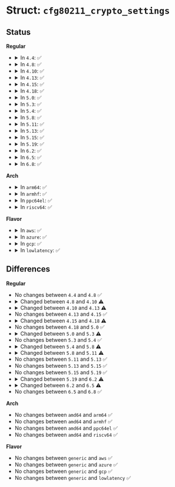 # Struct: <code>cfg80211_crypto_settings</code>

## Status
<b>Regular</b>
<ul>
<li>
<details>
<summary>In <code>4.4</code>: ✅</summary>

```c
struct cfg80211_crypto_settings {
    u32 wpa_versions;
    u32 cipher_group;
    int n_ciphers_pairwise;
    u32 ciphers_pairwise[5];
    int n_akm_suites;
    u32 akm_suites[2];
    bool control_port;
    __be16 control_port_ethertype;
    bool control_port_no_encrypt;
};
```
</details>
</li>
<li>
<details>
<summary>In <code>4.8</code>: ✅</summary>

```c
struct cfg80211_crypto_settings {
    u32 wpa_versions;
    u32 cipher_group;
    int n_ciphers_pairwise;
    u32 ciphers_pairwise[5];
    int n_akm_suites;
    u32 akm_suites[2];
    bool control_port;
    __be16 control_port_ethertype;
    bool control_port_no_encrypt;
};
```
</details>
</li>
<li>
<details>
<summary>In <code>4.10</code>: ✅</summary>

```c
struct cfg80211_crypto_settings {
    u32 wpa_versions;
    u32 cipher_group;
    int n_ciphers_pairwise;
    u32 ciphers_pairwise[5];
    int n_akm_suites;
    u32 akm_suites[2];
    bool control_port;
    __be16 control_port_ethertype;
    bool control_port_no_encrypt;
    struct key_params *wep_keys;
    int wep_tx_key;
};
```
</details>
</li>
<li>
<details>
<summary>In <code>4.13</code>: ✅</summary>

```c
struct cfg80211_crypto_settings {
    u32 wpa_versions;
    u32 cipher_group;
    int n_ciphers_pairwise;
    u32 ciphers_pairwise[5];
    int n_akm_suites;
    u32 akm_suites[2];
    bool control_port;
    __be16 control_port_ethertype;
    bool control_port_no_encrypt;
    struct key_params *wep_keys;
    int wep_tx_key;
    const u8 *psk;
};
```
</details>
</li>
<li>
<details>
<summary>In <code>4.15</code>: ✅</summary>

```c
struct cfg80211_crypto_settings {
    u32 wpa_versions;
    u32 cipher_group;
    int n_ciphers_pairwise;
    u32 ciphers_pairwise[5];
    int n_akm_suites;
    u32 akm_suites[2];
    bool control_port;
    __be16 control_port_ethertype;
    bool control_port_no_encrypt;
    struct key_params *wep_keys;
    int wep_tx_key;
    const u8 *psk;
};
```
</details>
</li>
<li>
<details>
<summary>In <code>4.18</code>: ✅</summary>

```c
struct cfg80211_crypto_settings {
    u32 wpa_versions;
    u32 cipher_group;
    int n_ciphers_pairwise;
    u32 ciphers_pairwise[5];
    int n_akm_suites;
    u32 akm_suites[2];
    bool control_port;
    __be16 control_port_ethertype;
    bool control_port_no_encrypt;
    bool control_port_over_nl80211;
    struct key_params *wep_keys;
    int wep_tx_key;
    const u8 *psk;
};
```
</details>
</li>
<li>
<details>
<summary>In <code>5.0</code>: ✅</summary>

```c
struct cfg80211_crypto_settings {
    u32 wpa_versions;
    u32 cipher_group;
    int n_ciphers_pairwise;
    u32 ciphers_pairwise[5];
    int n_akm_suites;
    u32 akm_suites[2];
    bool control_port;
    __be16 control_port_ethertype;
    bool control_port_no_encrypt;
    bool control_port_over_nl80211;
    struct key_params *wep_keys;
    int wep_tx_key;
    const u8 *psk;
};
```
</details>
</li>
<li>
<details>
<summary>In <code>5.3</code>: ✅</summary>

```c
struct cfg80211_crypto_settings {
    u32 wpa_versions;
    u32 cipher_group;
    int n_ciphers_pairwise;
    u32 ciphers_pairwise[5];
    int n_akm_suites;
    u32 akm_suites[2];
    bool control_port;
    __be16 control_port_ethertype;
    bool control_port_no_encrypt;
    bool control_port_over_nl80211;
    struct key_params *wep_keys;
    int wep_tx_key;
    const u8 *psk;
    const u8 *sae_pwd;
    u8 sae_pwd_len;
};
```
</details>
</li>
<li>
<details>
<summary>In <code>5.4</code>: ✅</summary>

```c
struct cfg80211_crypto_settings {
    u32 wpa_versions;
    u32 cipher_group;
    int n_ciphers_pairwise;
    u32 ciphers_pairwise[5];
    int n_akm_suites;
    u32 akm_suites[2];
    bool control_port;
    __be16 control_port_ethertype;
    bool control_port_no_encrypt;
    bool control_port_over_nl80211;
    struct key_params *wep_keys;
    int wep_tx_key;
    const u8 *psk;
    const u8 *sae_pwd;
    u8 sae_pwd_len;
};
```
</details>
</li>
<li>
<details>
<summary>In <code>5.8</code>: ✅</summary>

```c
struct cfg80211_crypto_settings {
    u32 wpa_versions;
    u32 cipher_group;
    int n_ciphers_pairwise;
    u32 ciphers_pairwise[5];
    int n_akm_suites;
    u32 akm_suites[2];
    bool control_port;
    __be16 control_port_ethertype;
    bool control_port_no_encrypt;
    bool control_port_over_nl80211;
    bool control_port_no_preauth;
    struct key_params *wep_keys;
    int wep_tx_key;
    const u8 *psk;
    const u8 *sae_pwd;
    u8 sae_pwd_len;
};
```
</details>
</li>
<li>
<details>
<summary>In <code>5.11</code>: ✅</summary>

```c
struct cfg80211_crypto_settings {
    u32 wpa_versions;
    u32 cipher_group;
    int n_ciphers_pairwise;
    u32 ciphers_pairwise[5];
    int n_akm_suites;
    u32 akm_suites[2];
    bool control_port;
    __be16 control_port_ethertype;
    bool control_port_no_encrypt;
    bool control_port_over_nl80211;
    bool control_port_no_preauth;
    struct key_params *wep_keys;
    int wep_tx_key;
    const u8 *psk;
    const u8 *sae_pwd;
    u8 sae_pwd_len;
    enum nl80211_sae_pwe_mechanism sae_pwe;
};
```
</details>
</li>
<li>
<details>
<summary>In <code>5.13</code>: ✅</summary>

```c
struct cfg80211_crypto_settings {
    u32 wpa_versions;
    u32 cipher_group;
    int n_ciphers_pairwise;
    u32 ciphers_pairwise[5];
    int n_akm_suites;
    u32 akm_suites[2];
    bool control_port;
    __be16 control_port_ethertype;
    bool control_port_no_encrypt;
    bool control_port_over_nl80211;
    bool control_port_no_preauth;
    struct key_params *wep_keys;
    int wep_tx_key;
    const u8 *psk;
    const u8 *sae_pwd;
    u8 sae_pwd_len;
    enum nl80211_sae_pwe_mechanism sae_pwe;
};
```
</details>
</li>
<li>
<details>
<summary>In <code>5.15</code>: ✅</summary>

```c
struct cfg80211_crypto_settings {
    u32 wpa_versions;
    u32 cipher_group;
    int n_ciphers_pairwise;
    u32 ciphers_pairwise[5];
    int n_akm_suites;
    u32 akm_suites[2];
    bool control_port;
    __be16 control_port_ethertype;
    bool control_port_no_encrypt;
    bool control_port_over_nl80211;
    bool control_port_no_preauth;
    struct key_params *wep_keys;
    int wep_tx_key;
    const u8 *psk;
    const u8 *sae_pwd;
    u8 sae_pwd_len;
    enum nl80211_sae_pwe_mechanism sae_pwe;
};
```
</details>
</li>
<li>
<details>
<summary>In <code>5.19</code>: ✅</summary>

```c
struct cfg80211_crypto_settings {
    u32 wpa_versions;
    u32 cipher_group;
    int n_ciphers_pairwise;
    u32 ciphers_pairwise[5];
    int n_akm_suites;
    u32 akm_suites[2];
    bool control_port;
    __be16 control_port_ethertype;
    bool control_port_no_encrypt;
    bool control_port_over_nl80211;
    bool control_port_no_preauth;
    struct key_params *wep_keys;
    int wep_tx_key;
    const u8 *psk;
    const u8 *sae_pwd;
    u8 sae_pwd_len;
    enum nl80211_sae_pwe_mechanism sae_pwe;
};
```
</details>
</li>
<li>
<details>
<summary>In <code>6.2</code>: ✅</summary>

```c
struct cfg80211_crypto_settings {
    u32 wpa_versions;
    u32 cipher_group;
    int n_ciphers_pairwise;
    u32 ciphers_pairwise[5];
    int n_akm_suites;
    u32 akm_suites[10];
    bool control_port;
    __be16 control_port_ethertype;
    bool control_port_no_encrypt;
    bool control_port_over_nl80211;
    bool control_port_no_preauth;
    struct key_params *wep_keys;
    int wep_tx_key;
    const u8 *psk;
    const u8 *sae_pwd;
    u8 sae_pwd_len;
    enum nl80211_sae_pwe_mechanism sae_pwe;
};
```
</details>
</li>
<li>
<details>
<summary>In <code>6.5</code>: ✅</summary>

```c
struct cfg80211_crypto_settings {
    u32 wpa_versions;
    u32 cipher_group;
    int n_ciphers_pairwise;
    u32 ciphers_pairwise[5];
    int n_akm_suites;
    u32 akm_suites[10];
    bool control_port;
    __be16 control_port_ethertype;
    bool control_port_no_encrypt;
    bool control_port_over_nl80211;
    bool control_port_no_preauth;
    const u8 *psk;
    const u8 *sae_pwd;
    u8 sae_pwd_len;
    enum nl80211_sae_pwe_mechanism sae_pwe;
};
```
</details>
</li>
<li>
<details>
<summary>In <code>6.8</code>: ✅</summary>

```c
struct cfg80211_crypto_settings {
    u32 wpa_versions;
    u32 cipher_group;
    int n_ciphers_pairwise;
    u32 ciphers_pairwise[5];
    int n_akm_suites;
    u32 akm_suites[10];
    bool control_port;
    __be16 control_port_ethertype;
    bool control_port_no_encrypt;
    bool control_port_over_nl80211;
    bool control_port_no_preauth;
    const u8 *psk;
    const u8 *sae_pwd;
    u8 sae_pwd_len;
    enum nl80211_sae_pwe_mechanism sae_pwe;
};
```
</details>
</li>
</ul>
<b>Arch</b>
<ul>
<li>
<details>
<summary>In <code>arm64</code>: ✅</summary>

```c
struct cfg80211_crypto_settings {
    u32 wpa_versions;
    u32 cipher_group;
    int n_ciphers_pairwise;
    u32 ciphers_pairwise[5];
    int n_akm_suites;
    u32 akm_suites[2];
    bool control_port;
    __be16 control_port_ethertype;
    bool control_port_no_encrypt;
    bool control_port_over_nl80211;
    struct key_params *wep_keys;
    int wep_tx_key;
    const u8 *psk;
    const u8 *sae_pwd;
    u8 sae_pwd_len;
};
```
</details>
</li>
<li>
<details>
<summary>In <code>armhf</code>: ✅</summary>

```c
struct cfg80211_crypto_settings {
    u32 wpa_versions;
    u32 cipher_group;
    int n_ciphers_pairwise;
    u32 ciphers_pairwise[5];
    int n_akm_suites;
    u32 akm_suites[2];
    bool control_port;
    __be16 control_port_ethertype;
    bool control_port_no_encrypt;
    bool control_port_over_nl80211;
    struct key_params *wep_keys;
    int wep_tx_key;
    const u8 *psk;
    const u8 *sae_pwd;
    u8 sae_pwd_len;
};
```
</details>
</li>
<li>
<details>
<summary>In <code>ppc64el</code>: ✅</summary>

```c
struct cfg80211_crypto_settings {
    u32 wpa_versions;
    u32 cipher_group;
    int n_ciphers_pairwise;
    u32 ciphers_pairwise[5];
    int n_akm_suites;
    u32 akm_suites[2];
    bool control_port;
    __be16 control_port_ethertype;
    bool control_port_no_encrypt;
    bool control_port_over_nl80211;
    struct key_params *wep_keys;
    int wep_tx_key;
    const u8 *psk;
    const u8 *sae_pwd;
    u8 sae_pwd_len;
};
```
</details>
</li>
<li>
<details>
<summary>In <code>riscv64</code>: ✅</summary>

```c
struct cfg80211_crypto_settings {
    u32 wpa_versions;
    u32 cipher_group;
    int n_ciphers_pairwise;
    u32 ciphers_pairwise[5];
    int n_akm_suites;
    u32 akm_suites[2];
    bool control_port;
    __be16 control_port_ethertype;
    bool control_port_no_encrypt;
    bool control_port_over_nl80211;
    struct key_params *wep_keys;
    int wep_tx_key;
    const u8 *psk;
    const u8 *sae_pwd;
    u8 sae_pwd_len;
};
```
</details>
</li>
</ul>
<b>Flavor</b>
<ul>
<li>
<details>
<summary>In <code>aws</code>: ✅</summary>

```c
struct cfg80211_crypto_settings {
    u32 wpa_versions;
    u32 cipher_group;
    int n_ciphers_pairwise;
    u32 ciphers_pairwise[5];
    int n_akm_suites;
    u32 akm_suites[2];
    bool control_port;
    __be16 control_port_ethertype;
    bool control_port_no_encrypt;
    bool control_port_over_nl80211;
    struct key_params *wep_keys;
    int wep_tx_key;
    const u8 *psk;
    const u8 *sae_pwd;
    u8 sae_pwd_len;
};
```
</details>
</li>
<li>
<details>
<summary>In <code>azure</code>: ✅</summary>

```c
struct cfg80211_crypto_settings {
    u32 wpa_versions;
    u32 cipher_group;
    int n_ciphers_pairwise;
    u32 ciphers_pairwise[5];
    int n_akm_suites;
    u32 akm_suites[2];
    bool control_port;
    __be16 control_port_ethertype;
    bool control_port_no_encrypt;
    bool control_port_over_nl80211;
    struct key_params *wep_keys;
    int wep_tx_key;
    const u8 *psk;
    const u8 *sae_pwd;
    u8 sae_pwd_len;
};
```
</details>
</li>
<li>
<details>
<summary>In <code>gcp</code>: ✅</summary>

```c
struct cfg80211_crypto_settings {
    u32 wpa_versions;
    u32 cipher_group;
    int n_ciphers_pairwise;
    u32 ciphers_pairwise[5];
    int n_akm_suites;
    u32 akm_suites[2];
    bool control_port;
    __be16 control_port_ethertype;
    bool control_port_no_encrypt;
    bool control_port_over_nl80211;
    struct key_params *wep_keys;
    int wep_tx_key;
    const u8 *psk;
    const u8 *sae_pwd;
    u8 sae_pwd_len;
};
```
</details>
</li>
<li>
<details>
<summary>In <code>lowlatency</code>: ✅</summary>

```c
struct cfg80211_crypto_settings {
    u32 wpa_versions;
    u32 cipher_group;
    int n_ciphers_pairwise;
    u32 ciphers_pairwise[5];
    int n_akm_suites;
    u32 akm_suites[2];
    bool control_port;
    __be16 control_port_ethertype;
    bool control_port_no_encrypt;
    bool control_port_over_nl80211;
    struct key_params *wep_keys;
    int wep_tx_key;
    const u8 *psk;
    const u8 *sae_pwd;
    u8 sae_pwd_len;
};
```
</details>
</li>
</ul>

## Differences
<b>Regular</b>
<ul>
<li>
No changes between <code>4.4</code> and <code>4.8</code> ✅
</li>
<li>
<details>
<summary>Changed between <code>4.8</code> and <code>4.10</code> ⚠️</summary>
<ul>
<li>
<b>Field added. </b>
<code>struct key_params *wep_keys</code>
</li>
<li>
<b>Field added. </b>
<code>int wep_tx_key</code>
</li>
</ul>
</details>
</li>
<li>
<details>
<summary>Changed between <code>4.10</code> and <code>4.13</code> ⚠️</summary>
<ul>
<li>
<b>Field added. </b>
<code>const u8 *psk</code>
</li>
</ul>
</details>
</li>
<li>
No changes between <code>4.13</code> and <code>4.15</code> ✅
</li>
<li>
<details>
<summary>Changed between <code>4.15</code> and <code>4.18</code> ⚠️</summary>
<ul>
<li>
<b>Field added. </b>
<code>bool control_port_over_nl80211</code>
</li>
</ul>
</details>
</li>
<li>
No changes between <code>4.18</code> and <code>5.0</code> ✅
</li>
<li>
<details>
<summary>Changed between <code>5.0</code> and <code>5.3</code> ⚠️</summary>
<ul>
<li>
<b>Field added. </b>
<code>const u8 *sae_pwd</code>
</li>
<li>
<b>Field added. </b>
<code>u8 sae_pwd_len</code>
</li>
</ul>
</details>
</li>
<li>
No changes between <code>5.3</code> and <code>5.4</code> ✅
</li>
<li>
<details>
<summary>Changed between <code>5.4</code> and <code>5.8</code> ⚠️</summary>
<ul>
<li>
<b>Field added. </b>
<code>bool control_port_no_preauth</code>
</li>
</ul>
</details>
</li>
<li>
<details>
<summary>Changed between <code>5.8</code> and <code>5.11</code> ⚠️</summary>
<ul>
<li>
<b>Field added. </b>
<code>enum nl80211_sae_pwe_mechanism sae_pwe</code>
</li>
</ul>
</details>
</li>
<li>
No changes between <code>5.11</code> and <code>5.13</code> ✅
</li>
<li>
No changes between <code>5.13</code> and <code>5.15</code> ✅
</li>
<li>
No changes between <code>5.15</code> and <code>5.19</code> ✅
</li>
<li>
<details>
<summary>Changed between <code>5.19</code> and <code>6.2</code> ⚠️</summary>
<ul>
<li>
<b>Field type changed. </b>
<code>u32 akm_suites[2]</code> ➡️ <code>u32 akm_suites[10]</code>
</li>
</ul>
</details>
</li>
<li>
<details>
<summary>Changed between <code>6.2</code> and <code>6.5</code> ⚠️</summary>
<ul>
<li>
<b>Field removed. </b>
<code>struct key_params *wep_keys</code>
</li>
<li>
<b>Field removed. </b>
<code>int wep_tx_key</code>
</li>
</ul>
</details>
</li>
<li>
No changes between <code>6.5</code> and <code>6.8</code> ✅
</li>
</ul>
<b>Arch</b>
<ul>
<li>
No changes between <code>amd64</code> and <code>arm64</code> ✅
</li>
<li>
No changes between <code>amd64</code> and <code>armhf</code> ✅
</li>
<li>
No changes between <code>amd64</code> and <code>ppc64el</code> ✅
</li>
<li>
No changes between <code>amd64</code> and <code>riscv64</code> ✅
</li>
</ul>
<b>Flavor</b>
<ul>
<li>
No changes between <code>generic</code> and <code>aws</code> ✅
</li>
<li>
No changes between <code>generic</code> and <code>azure</code> ✅
</li>
<li>
No changes between <code>generic</code> and <code>gcp</code> ✅
</li>
<li>
No changes between <code>generic</code> and <code>lowlatency</code> ✅
</li>
</ul>
